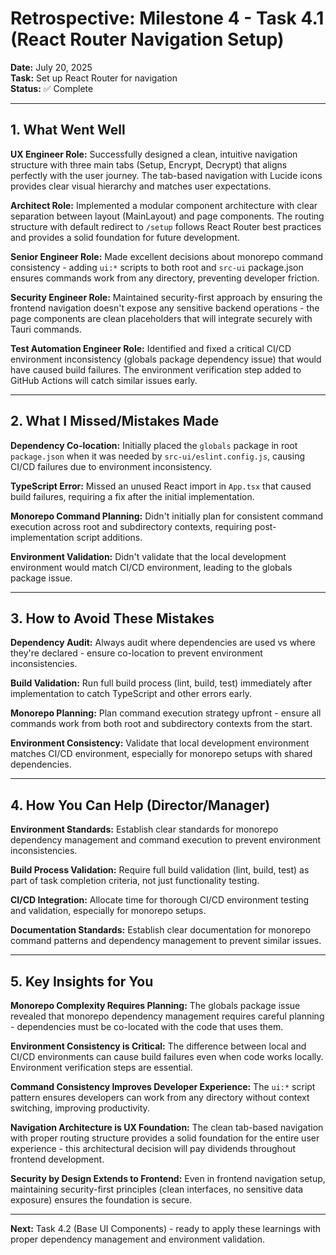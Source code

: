 # Retrospective: Milestone 4 - Task 4.1 (React Router Navigation Setup)

**Date:** July 20, 2025  
**Task:** Set up React Router for navigation  
**Status:** ✅ Complete  

---

## 1. What Went Well

**UX Engineer Role:** Successfully designed a clean, intuitive navigation structure with three main tabs (Setup, Encrypt, Decrypt) that aligns perfectly with the user journey. The tab-based navigation with Lucide icons provides clear visual hierarchy and matches user expectations.

**Architect Role:** Implemented a modular component architecture with clear separation between layout (MainLayout) and page components. The routing structure with default redirect to `/setup` follows React Router best practices and provides a solid foundation for future development.

**Senior Engineer Role:** Made excellent decisions about monorepo command consistency - adding `ui:*` scripts to both root and `src-ui` package.json ensures commands work from any directory, preventing developer friction.

**Security Engineer Role:** Maintained security-first approach by ensuring the frontend navigation doesn't expose any sensitive backend operations - the page components are clean placeholders that will integrate securely with Tauri commands.

**Test Automation Engineer Role:** Identified and fixed a critical CI/CD environment inconsistency (globals package dependency issue) that would have caused build failures. The environment verification step added to GitHub Actions will catch similar issues early.

---

## 2. What I Missed/Mistakes Made

**Dependency Co-location:** Initially placed the `globals` package in root `package.json` when it was needed by `src-ui/eslint.config.js`, causing CI/CD failures due to environment inconsistency.

**TypeScript Error:** Missed an unused React import in `App.tsx` that caused build failures, requiring a fix after the initial implementation.

**Monorepo Command Planning:** Didn't initially plan for consistent command execution across root and subdirectory contexts, requiring post-implementation script additions.

**Environment Validation:** Didn't validate that the local development environment would match CI/CD environment, leading to the globals package issue.

---

## 3. How to Avoid These Mistakes

**Dependency Audit:** Always audit where dependencies are used vs where they're declared - ensure co-location to prevent environment inconsistencies.

**Build Validation:** Run full build process (lint, build, test) immediately after implementation to catch TypeScript and other errors early.

**Monorepo Planning:** Plan command execution strategy upfront - ensure all commands work from both root and subdirectory contexts from the start.

**Environment Consistency:** Validate that local development environment matches CI/CD environment, especially for monorepo setups with shared dependencies.

---

## 4. How You Can Help (Director/Manager)

**Environment Standards:** Establish clear standards for monorepo dependency management and command execution to prevent environment inconsistencies.

**Build Process Validation:** Require full build validation (lint, build, test) as part of task completion criteria, not just functionality testing.

**CI/CD Integration:** Allocate time for thorough CI/CD environment testing and validation, especially for monorepo setups.

**Documentation Standards:** Establish clear documentation for monorepo command patterns and dependency management to prevent similar issues.

---

## 5. Key Insights for You

**Monorepo Complexity Requires Planning:** The globals package issue revealed that monorepo dependency management requires careful planning - dependencies must be co-located with the code that uses them.

**Environment Consistency is Critical:** The difference between local and CI/CD environments can cause build failures even when code works locally. Environment verification steps are essential.

**Command Consistency Improves Developer Experience:** The `ui:*` script pattern ensures developers can work from any directory without context switching, improving productivity.

**Navigation Architecture is UX Foundation:** The clean tab-based navigation with proper routing structure provides a solid foundation for the entire user experience - this architectural decision will pay dividends throughout frontend development.

**Security by Design Extends to Frontend:** Even in frontend navigation setup, maintaining security-first principles (clean interfaces, no sensitive data exposure) ensures the foundation is secure.

---

**Next:** Task 4.2 (Base UI Components) - ready to apply these learnings with proper dependency management and environment validation. 